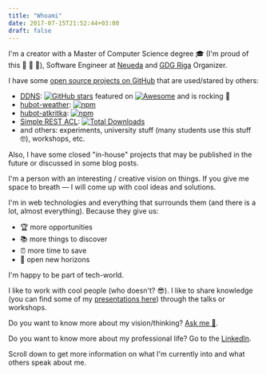 ```yaml
---
title: "Whoami"
date: 2017-07-15T21:52:44+03:00
draft: false
---
```


I'm a creator with a Master of Computer Science degree :mortar_board: (I'm proud of this :tada: :tada: :tada:), Software Engineer at [Neueda](http://labs.neueda.com/) and [GDG Riga](https://gdgriga.lv/) Organizer.

I have some [open source projects on GitHub](https://github.com/skibish) that are used/stared by others:

- [DDNS](https://github.com/skibish/ddns): [![GitHub stars](https://img.shields.io/github/stars/skibish/ddns.svg)](https://github.com/skibish/ddns/stargazers) featured on [![Awesome](https://cdn.rawgit.com/sindresorhus/awesome/d7305f38d29fed78fa85652e3a63e154dd8e8829/media/badge.svg)](https://github.com/avelino/awesome-go) and is rocking :rocket:
- [hubot-weather](https://www.npmjs.com/package/hubot-weather): [![npm](https://img.shields.io/npm/dy/hubot-weather.svg)](https://www.npmjs.com/package/hubot-weather)
- [hubot-atkritka](https://www.npmjs.com/package/hubot-weather): [![npm](https://img.shields.io/npm/dy/hubot-atkritka.svg)](https://www.npmjs.com/package/hubot-atkritka)
- [Simple REST ACL](https://github.com/skibish/simple-rest-acl): [![Total Downloads](https://poser.pugx.org/skibish/simple-rest-acl/downloads.svg)](https://packagist.org/packages/skibish/simple-rest-acl)
- and others: experiments, university stuff (many students use this stuff 🤓), workshops, etc.

Also, I have some closed "in-house" projects that may be published in the future or discussed in some blog posts.

I'm a person with an interesting / creative vision on things. If you give me space to breath — I will come up with cool ideas and solutions.

I'm in web technologies and everything that surrounds them (and there is a lot, almost everything). Because they give us:

- :trophy: more opportunities
- :books: more things to discover
- :alarm_clock: more time to save
- :rainbow: open new horizons

I'm happy to be part of tech-world.

I like to work with cool people (who doesn't? :sunglasses:). I like to share knowledge (you can find some of my [presentations here](https://speakerdeck.com/skibish)) through the talks or workshops.

Do you want to know more about my vision/thinking? [Ask me :crystal_ball:](#contact).

Do you want to know more about my professional life? Go to the [LinkedIn](https://linkedin.com/in/kibish).

Scroll down to get more information on what I'm currently into and what others speak about me.
